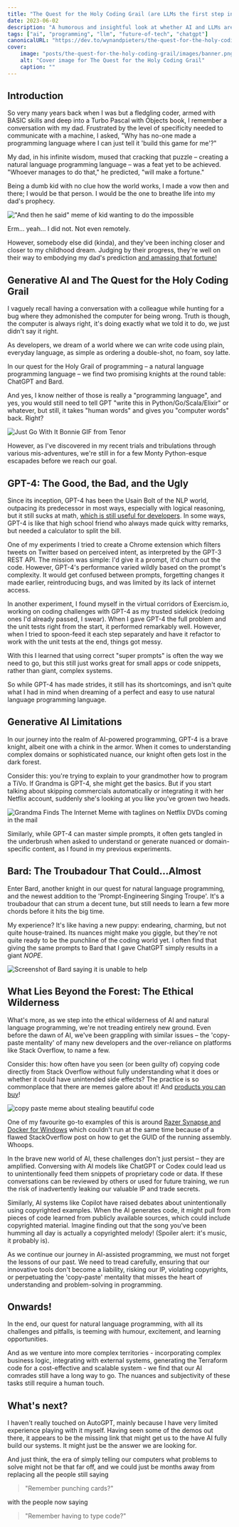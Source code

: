 ```yaml
---
title: "The Quest for the Holy Coding Grail (are LLMs the first step in replacing programming languages?)"
date: 2023-06-02
description: "A humorous and insightful look at whether AI and LLMs are bringing us closer to the dream of natural language programming"
tags: ["ai", "programming", "llm", "future-of-tech", "chatgpt"]
canonicalURL: "https://dev.to/wynandpieters/the-quest-for-the-holy-coding-grail-3ail"
cover:
    image: "posts/the-quest-for-the-holy-coding-grail/images/banner.png"
    alt: "Cover image for The Quest for the Holy Coding Grail"
    caption: ""
---
```


## Introduction

So very many years back when I was but a fledgling coder, armed with BASIC skills and deep into a Turbo Pascal with Objects book, I remember a conversation with my dad. Frustrated by the level of specificity needed to communicate with a machine, I asked, "Why has no-one made a programming language where I can just tell it 'build this game for me'?"

My dad, in his infinite wisdom, mused that cracking that puzzle – creating a natural language programming language – was a feat yet to be achieved. "Whoever manages to do that," he predicted, "will make a fortune."

Being a dumb kid with no clue how the world works, I made a vow then and there; I would be that person. I would be the one to breathe life into my dad's prophecy.

!["And then he said" meme of kid wanting to do the impossible](images/and-then-he-said.jpg)

Erm... yeah... I did not. Not even remotely.

However, somebody else did (kinda), and they've been inching closer and closer to my childhood dream. Judging by their progress, they're well on their way to embodying my dad's prediction [and amassing that fortune!](https://news.crunchbase.com/ai-robotics/venture-funding-startups-openai/)

## Generative AI and The Quest for the Holy Coding Grail

I vaguely recall having a conversation with a colleague while hunting for a bug where they admonished the computer for being wrong. Truth is though, the computer is always right, it's doing exactly what we told it to do, we just didn't say it right.

As developers, we dream of a world where we can write code using plain, everyday language, as simple as ordering a double-shot, no foam, soy latte.

In our quest for the Holy Grail of programming – a natural language programming language – we find two promising knights at the round table: ChatGPT and Bard. 

And yes, I know neither of those is really a "programming language", and yes, you would still need to tell GPT "write this in Python/Go/Scala/Elixir" or whatever, but still, it takes "human words" and gives you "computer words" back. Right?

![Just Go With It Bonnie GIF from Tenor](images/just-go-with-it.gif)

However, as I've discovered in my recent trials and tribulations through various mis-adventures, we're still in for a few Monty Python-esque escapades before we reach our goal.

## GPT-4: The Good, the Bad, and the Ugly

Since its inception, GPT-4 has been the Usain Bolt of the NLP world, outpacing its predecessor in most ways, especially with logical reasoning, but it still sucks at math, [which is still useful for developers](https://betterprogramming.pub/a-programmers-regret-neglecting-math-at-university-9d937655752b). In some ways, GPT-4 is like that high school friend who always made quick witty remarks, but needed a calculator to split the bill.

One of my experiments I tried to create a Chrome extension which filters tweets on Twitter based on perceived intent, as interpreted by the GPT-3 REST API. The mission was simple: I'd give it a prompt, it'd churn out the code. However, GPT-4's performance varied wildly based on the prompt's complexity. It would get confused between prompts, forgetting changes it made earlier, reintroducing bugs, and was limited by its lack of internet access.

In another experiment, I found myself in the virtual corridors of Exercism.io, working on coding challenges with GPT-4 as my trusted sidekick (redoing ones I'd already passed, I swear). When I gave GPT-4 the full problem and the unit tests right from the start, it performed remarkably well. However, when I tried to spoon-feed it each step separately and have it refactor to work with the unit tests at the end, things got messy. 

With this I learned that using correct "super prompts" is often the way we need to go, but this still just works great for small apps or code snippets, rather than giant, complex systems.

So while GPT-4 has made strides, it still has its shortcomings, and isn't quite what I had in mind when dreaming of a perfect and easy to use natural language programming language.

## Generative AI Limitations

In our journey into the realm of AI-powered programming, GPT-4 is a brave knight, albeit one with a chink in the armor. When it comes to understanding complex domains or sophisticated nuance, our knight often gets lost in the dark forest.

Consider this: you're trying to explain to your grandmother how to program a TiVo. If Grandma is GPT-4, she might get the basics. But if you start talking about skipping commercials automatically or integrating it with her Netflix account, suddenly she's looking at you like you've grown two heads.

![Grandma Finds The Internet Meme with taglines on Netflix DVDs coming in the mail](images/grandma-internet.jpg)

Similarly, while GPT-4 can master simple prompts, it often gets tangled in the underbrush when asked to understand or generate nuanced or domain-specific content, as I found in my previous experiments.

## Bard: The Troubadour That Could...Almost

Enter Bard, another knight in our quest for natural language programming, and the newest addition to the 'Prompt-Engineering Singing Troupe'. It's a troubadour that can strum a decent tune, but still needs to learn a few more chords before it hits the big time.

My experience? It's like having a new puppy: endearing, charming, but not quite house-trained. Its nuances might make you giggle, but they're not quite ready to be the punchline of the coding world yet. I often find that giving the same prompts to Bard that I gave ChatGPT simply results in a giant _NOPE_.

![Screenshot of Bard saying it is unable to help](images/bard-nope.png)

## What Lies Beyond the Forest: The Ethical Wilderness

What's more, as we step into the ethical wilderness of AI and natural language programming, we're not treading entirely new ground. Even before the dawn of AI, we've been grappling with similar issues – the 'copy-paste mentality' of many new developers and the over-reliance on platforms like Stack Overflow, to name a few.

Consider this: how often have you seen (or been guilty of) copying code directly from Stack Overflow without fully understanding what it does or whether it could have unintended side effects? The practice is so commonplace that there are memes galore about it! And [products you can buy](https://stackoverflow.blog/2021/09/28/become-a-better-coder-with-this-one-weird-click/)!

![copy paste meme about stealing beautiful code](images/copy-paste.jpg)

One of my favourite go-to examples of this is around [Razer Synapse and Docker for Windows](https://twitter.com/Foone/status/1229641258370355200) which couldn't run at the same time because of a flawed StackOverflow post on how to get the GUID of the running assembly. Whoops.

In the brave new world of AI, these challenges don't just persist – they are amplified. Conversing with AI models like ChatGPT or Codex could lead us to unintentionally feed them snippets of proprietary code or data. If these conversations can be reviewed by others or used for future training, we run the risk of inadvertently leaking our valuable IP and trade secrets.

Similarly, AI systems like Copilot have raised debates about unintentionally using copyrighted examples. When the AI generates code, it might pull from pieces of code learned from publicly available sources, which could include copyrighted material. Imagine finding out that the song you've been humming all day is actually a copyrighted melody! (Spoiler alert: it's music, it probably is).

As we continue our journey in AI-assisted programming, we must not forget the lessons of our past. We need to tread carefully, ensuring that our innovative tools don't become a liability, risking our IP, violating copyrights, or perpetuating the 'copy-paste' mentality that misses the heart of understanding and problem-solving in programming.

## Onwards!

In the end, our quest for natural language programming, with all its challenges and pitfalls, is teeming with humour, excitement, and learning opportunities. 

And as we venture into more complex territories - incorporating complex business logic, integrating with external systems, generating the Terraform code for a cost-effective and scalable system - we find that our AI comrades still have a long way to go. The nuances and subjectivity of these tasks still require a human touch.

## What's next?

I haven't really touched on AutoGPT, mainly because I have very limited experience playing with it myself. Having seen some of the demos out there, it appears to be the missing link that might get us to the have AI fully build our systems. It might just be the answer we are looking for.

And just think, the era of simply telling our computers what problems to solve might not be that far off, and we could just be months away from replacing all the people still saying

> "Remember punching cards?"

with the people now saying

> "Remember having to type code?" 